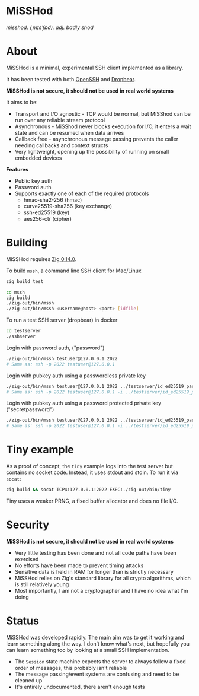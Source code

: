 # MiSSHod

*misshod. (ˌmɪsˈʃɒd). adj. badly shod*

# About

MiSSHod is a minimal, experimental SSH client implemented as a library.

It has been tested with both [OpenSSH](https://github.com/openssh/openssh-portable) and [Dropbear](https://github.com/mkj/dropbear).

**MiSSHod is not secure, it should not be used in real world systems**

It aims to be:

 - Transport and I/O agnostic - TCP would be normal, but MiSShod can be run over any reliable stream protocol
 - Asynchronous - MiSShod never blocks execution for I/O, it enters a wait state and can be resumed when data arrives
 - Callback free - asynchronous message passing prevents the caller needing callbacks and context structs
 - Very lightweight, opening up the possibility of running on small embedded devices

**Features**

 - Public key auth
 - Password auth
 - Supports exactly one of each of the required protocols
    - hmac-sha2-256 (hmac)
    - curve25519-sha256 (key exchange)
    - ssh-ed25519 (key)
    - aes256-ctr (cipher)

# Building

MiSSHod requires [Zig 0.14.0](https://ziglang.org/download/). 

To build `mssh`, a command line SSH client for Mac/Linux

```bash
zig build test
```

```bash
cd mssh
zig build
./zig-out/bin/mssh
./zig-out/bin/mssh <username@host> <port> [idfile]
```

To run a test SSH server (dropbear) in docker

```bash
cd testserver
./sshserver
```

Login with password auth, ("password")

```bash
./zig-out/bin/mssh testuser@127.0.0.1 2022
# Same as: ssh -p 2022 testuser@127.0.0.1
```

Login with pubkey auth using a passwordless private key

```bash
./zig-out/bin/mssh testuser@127.0.0.1 2022 ../testserver/id_ed25519_passwordless
# Same as: ssh -p 2022 testuser@127.0.0.1 -i ../testserver/id_ed25519_passwordless
```

Login with pubkey auth using a password protected private key ("secretpassword")

```bash
./zig-out/bin/mssh testuser@127.0.0.1 2022 ../testserver/id_ed25519_passworded
# Same as: ssh -p 2022 testuser@127.0.0.1 -i ../testserver/id_ed25519_passworded
```
# Tiny example

As a proof of concept, the `tiny` example logs into the test server but contains no socket code. Instead, it uses stdout and stdin. To run it via `socat`:

```bash
zig build && socat TCP4:127.0.0.1:2022 EXEC:./zig-out/bin/tiny
```

Tiny uses a weaker PRNG, a fixed buffer allocator and does no file I/O.

# Security

**MiSSHod is not secure, it should not be used in real world systems**

 - Very little testing has been done and not all code paths have been exercised
 - No efforts have been made to prevent timing attacks
 - Sensitive data is held in RAM for longer than is strictly necessary
 - MiSSHod relies on Zig's standard library for all crypto algorithms, which is still relatively young
 - Most importantly, I am not a cryptographer and I have no idea what I'm doing

# Status

MiSSHod was developed rapidly. The main aim was to get it working and learn something along the way. I don't know what's next, but hopefully you can learn something too by looking at a small SSH implementation.

 - The `Session` state machine expects the server to always follow a fixed order of messages, this probably isn't reliable
 - The message passing/event systems are confusing and need to be cleaned up
 - It's entirely undocumented, there aren't enough tests

